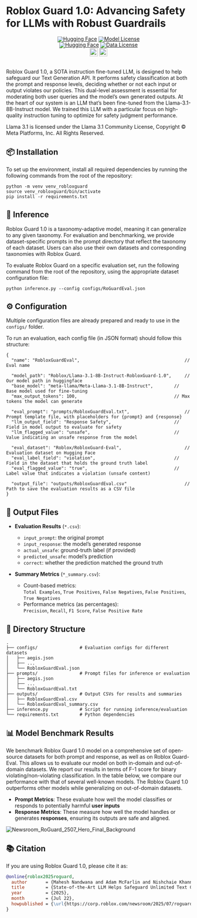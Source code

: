 # Roblox Guard 1.0: Advancing Safety for LLMs with Robust Guardrails


<div align="center" style="line-height: 1;">
  <a href="https://huggingface.co/Roblox/Llama-3.1-8B-Instruct-RobloxGuard-1.0" target="_blank"><img alt="Hugging Face" src="https://img.shields.io/badge/%F0%9F%A4%97%20Hugging%20Face-RobloxGuard 1.0-ffc107?color=ffc107&logoColor=white"/></a>
  <a href="[https://github.com/Roblox/RobloxGuard/blob/main/LICENSE](https://github.com/Roblox/RobloxGuard-1.0/blob/main/LICENSE](https://github.com/Roblox/RobloxGuard-1.0/blob/main/LICENSE)"><img src="https://img.shields.io/badge/Model%20License-RAIL_MS-green" alt="Model License"></a>
</div>
<div align="center" style="line-height: 1;">
  <a href="https://huggingface.co/datasets/Roblox/RobloxGuard-Eval" target="_blank"><img alt="Hugging Face" src="https://img.shields.io/badge/%F0%9F%A4%97%20Hugging%20Face-RoGuardEval-ffc107?color=1783ff&logoColor=white"/></a>
  <a href="https://creativecommons.org/licenses/by-nc-sa/4.0/"><img src="https://img.shields.io/badge/Data%20License-CC_BY_NC_4.0-blue" alt="Data License"></a>
</div>

<div align="center" style="line-height: 1;">
<a href="https://corp.roblox.com/newsroom/2025/07/roguard-advancing-safety-for-llms-with-robust-guardrails" target="_blank"><img src=https://img.shields.io/badge/Roblox-Blog-000000.svg?logo=Roblox height=22px></a>
<img src="https://img.shields.io/badge/ArXiv-Report (coming soon)-b5212f.svg?logo=arxiv" height="22px"><sub></sub>
</div>
<br />

Roblox Guard 1.0, a SOTA instruction fine-tuned LLM, is designed to help safeguard our Text Generation API. It performs safety classification at both the prompt and response levels, deciding whether or not each input or output violates our policies. This dual-level assessment is essential for moderating both user queries and the model’s own generated outputs. At the heart of our system is an LLM that’s been fine-tuned from the Llama-3.1-8B-Instruct model. We trained this LLM with a particular focus on high-quality instruction tuning to optimize for safety judgment performance. 

Llama 3.1 is licensed under the Llama 3.1 Community License, Copyright © Meta Platforms, Inc. All Rights Reserved.


## 📦 Installation
To set up the environment, install all required dependencies by running the following commands from the root of the repository:
```
python -m venv venv_robloxguard
source venv_robloxguard/bin/activate 
pip install -r requirements.txt
```

## 🧠 Inference

Roblox Guard 1.0 is a taxonomy-adaptive model, meaning it can generalize to any given taxonomy. For evaluation and benchmarking, we provide dataset-specific prompts in the prompt directory that reflect the taxonomy of each dataset. Users can also use their own datasets and corresponding taxonomies with Roblox Guard.

To evaluate Roblox Guard on a specific evaluation set, run the following command from the root of the repository, using the appropriate dataset configuration file:
```
python inference.py --config configs/RoGuardEval.json
```

## ⚙️ Configuration
Multiple configuration files are already prepared and ready to use in the `configs/` folder.

To run an evaluation, each config file (in JSON format) should follow this structure:
```
{
  "name": "RobloxGuardEval",                                        // Eval name

  "model_path": "Roblox/Llama-3.1-8B-Instruct-RobloxGuard-1.0",     // Our model path in huggingface
  "base_model": "meta-llama/Meta-Llama-3.1-8B-Instruct",        // Base model used for fine-tuning
  "max_output_tokens": 100,                                     // Max tokens the model can generate

  "eval_prompt": "prompts/RobloxGuardEval.txt",                     // Prompt template file, with placeholders for {prompt} and {response}
  "llm_output_field": "Response Safety",                        // Field in model output to evaluate for safety
  "llm_flagged_value": "unsafe",                                // Value indicating an unsafe response from the model

  "eval_dataset": "Roblox/RobloxGuard-Eval",                        // Evaluation dataset on Hugging Face
  "eval_label_field": "violation",                              // Field in the dataset that holds the ground truth label
  "eval_flagged_value": "true",                                 // Label value that indicates a violation (unsafe content)

  "output_file": "outputs/RobloxGuardEval.csv"                      // Path to save the evaluation results as a CSV file
}
```


## 📄 Output Files

- **Evaluation Results** (`*.csv`):  
  - `input_prompt`: the original prompt  
  - `input_response`: the model’s generated response  
  - `actual_unsafe`: ground-truth label (if provided)  
  - `predicted_unsafe`: model’s prediction  
  - `correct`: whether the prediction matched the ground truth  

- **Summary Metrics** (`*_summary.csv`):  
  - Count-based metrics:  
    `Total Examples`, `True Positives`, `False Negatives`, `False Positives`, `True Negatives`  
  - Performance metrics (as percentages):  
    `Precision`, `Recall`, `F1 Score`, `False Positive Rate`


## 📁 Directory Structure
```
.
├── configs/                # Evaluation configs for different datasets
│   ├── aegis.json
│   ├── ...
│   └── RobloxGuardEval.json
├── prompts/                # Prompt files for inference or evaluation
│   ├── aegis.json
│   ├── ...
│   └── RobloxGuardEval.txt
├── outputs/                # Output CSVs for results and summaries
│   ├── RobloxGuardEval.csv
│   └── RobloxGuardEval_summary.csv
├── inference.py            # Script for running inference/evaluation
└── requirements.txt        # Python dependencies
```

## 📊 Model Benchmark Results

We benchmark Roblox Guard 1.0 model on a comprehensive set of open-source datasets for both prompt and response, as well as on Roblox Guard-Eval. This allows us to evaluate our model on both in-domain and out-of-domain datasets. We report our results in terms of F-1 score for binary violating/non-violating classification. In the table below, we compare our performance with that of several well-known models. The Roblox Guard 1.0 outperforms other models while generalizing on out-of-domain datasets.
- **Prompt Metrics**: These evaluate how well the model classifies or responds to potentially harmful **user inputs**
- **Response Metrics**: These measure how well the model handles or generates **responses**, ensuring its outputs are safe and aligned.

![Newsroom_RoGuard_2507_Hero_Final_Background](https://github.com/user-attachments/assets/cedff355-2322-4e68-a0f1-d9e946f2d29b)


## 📚 Citation

If you are using Roblox Guard 1.0, please cite it as:

```bibtex
@online{roblox2025roguard,
  author       = {Mahesh Nandwana and Adam McFarlin and Nishchaie Khanna},
  title        = {State‑of‑the‑Art LLM Helps Safeguard Unlimited Text Generation on Roblox: Roblox Guard 1.0 — Advancing Safety With Robust Guardrails},
  year         = {2025},
  month        = {Jul 22},
  howpublished = {\url{https://corp.roblox.com/newsroom/2025/07/roguard-advancing-safety-for-llms-with-robust-guardrails}},
}

